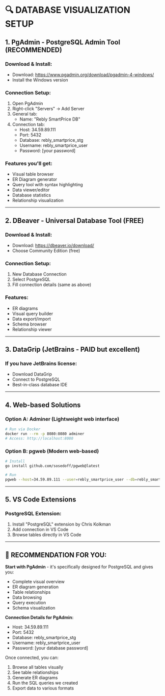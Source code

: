 # 🔍 DATABASE VISUALIZATION SETUP

## 1. PgAdmin - PostgreSQL Admin Tool (RECOMMENDED)

### Download & Install:
- Download: https://www.pgadmin.org/download/pgadmin-4-windows/
- Install the Windows version

### Connection Setup:
1. Open PgAdmin
2. Right-click "Servers" → Add Server
3. General tab:
   - Name: "Rebly SmartPrice DB"
4. Connection tab:
   - Host: 34.59.89.111
   - Port: 5432
   - Database: rebly_smartprice_stg
   - Username: rebly_smartprice_user
   - Password: [your password]

### Features you'll get:
- Visual table browser
- ER Diagram generator
- Query tool with syntax highlighting
- Data viewer/editor
- Database statistics
- Relationship visualization

---

## 2. DBeaver - Universal Database Tool (FREE)

### Download & Install:
- Download: https://dbeaver.io/download/
- Choose Community Edition (free)

### Connection Setup:
1. New Database Connection
2. Select PostgreSQL
3. Fill connection details (same as above)

### Features:
- ER diagrams
- Visual query builder
- Data export/import
- Schema browser
- Relationship viewer

---

## 3. DataGrip (JetBrains - PAID but excellent)

### If you have JetBrains license:
- Download DataGrip
- Connect to PostgreSQL
- Best-in-class database IDE

---

## 4. Web-based Solutions

### Option A: Adminer (Lightweight web interface)
```bash
# Run via Docker
docker run --rm -p 8080:8080 adminer
# Access: http://localhost:8080
```

### Option B: pgweb (Modern web-based)
```bash
# Install
go install github.com/sosedoff/pgweb@latest

# Run
pgweb --host=34.59.89.111 --user=rebly_smartprice_user --db=rebly_smartprice_stg
```

---

## 5. VS Code Extensions

### PostgreSQL Extension:
1. Install "PostgreSQL" extension by Chris Kolkman
2. Add connection in VS Code
3. Browse tables directly in VS Code

---

## 🎯 RECOMMENDATION FOR YOU:

**Start with PgAdmin** - it's specifically designed for PostgreSQL and gives you:
- Complete visual overview
- ER diagram generation
- Table relationships
- Data browsing
- Query execution
- Schema visualization

**Connection Details for PgAdmin:**
- Host: 34.59.89.111
- Port: 5432  
- Database: rebly_smartprice_stg
- Username: rebly_smartprice_user
- Password: [your database password]

Once connected, you can:
1. Browse all tables visually
2. See table relationships
3. Generate ER diagrams
4. Run the SQL queries we created
5. Export data to various formats
